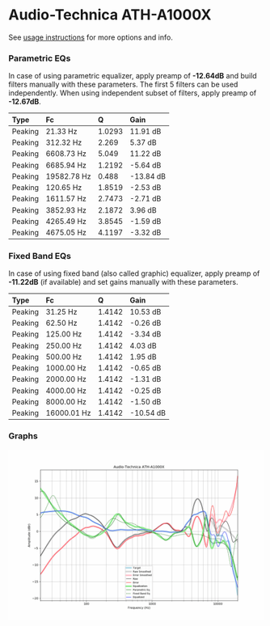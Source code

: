 # Audio-Technica ATH-A1000X
See [usage instructions](https://github.com/jaakkopasanen/AutoEq#usage) for more options and info.

### Parametric EQs
In case of using parametric equalizer, apply preamp of **-12.64dB** and build filters manually
with these parameters. The first 5 filters can be used independently.
When using independent subset of filters, apply preamp of **-12.67dB**.

| Type    | Fc          |      Q | Gain      |
|:--------|:------------|:-------|:----------|
| Peaking | 21.33 Hz    | 1.0293 | 11.91 dB  |
| Peaking | 312.32 Hz   | 2.269  | 5.37 dB   |
| Peaking | 6608.73 Hz  | 5.049  | 11.22 dB  |
| Peaking | 6685.94 Hz  | 1.2192 | -5.64 dB  |
| Peaking | 19582.78 Hz | 0.488  | -13.84 dB |
| Peaking | 120.65 Hz   | 1.8519 | -2.53 dB  |
| Peaking | 1611.57 Hz  | 2.7473 | -2.71 dB  |
| Peaking | 3852.93 Hz  | 2.1872 | 3.96 dB   |
| Peaking | 4265.49 Hz  | 3.8545 | -1.59 dB  |
| Peaking | 4675.05 Hz  | 4.1197 | -3.32 dB  |

### Fixed Band EQs
In case of using fixed band (also called graphic) equalizer, apply preamp of **-11.22dB**
(if available) and set gains manually with these parameters.

| Type    | Fc          |      Q | Gain      |
|:--------|:------------|:-------|:----------|
| Peaking | 31.25 Hz    | 1.4142 | 10.53 dB  |
| Peaking | 62.50 Hz    | 1.4142 | -0.26 dB  |
| Peaking | 125.00 Hz   | 1.4142 | -3.34 dB  |
| Peaking | 250.00 Hz   | 1.4142 | 4.03 dB   |
| Peaking | 500.00 Hz   | 1.4142 | 1.95 dB   |
| Peaking | 1000.00 Hz  | 1.4142 | -0.65 dB  |
| Peaking | 2000.00 Hz  | 1.4142 | -1.31 dB  |
| Peaking | 4000.00 Hz  | 1.4142 | -0.25 dB  |
| Peaking | 8000.00 Hz  | 1.4142 | -1.50 dB  |
| Peaking | 16000.01 Hz | 1.4142 | -10.54 dB |

### Graphs
![](./Audio-Technica%20ATH-A1000X.png)